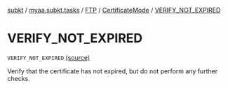 [subkt](../../../index.md) / [myaa.subkt.tasks](../../index.md) / [FTP](../index.md) / [CertificateMode](index.md) / [VERIFY_NOT_EXPIRED](./-v-e-r-i-f-y_-n-o-t_-e-x-p-i-r-e-d.md)

# VERIFY_NOT_EXPIRED

`VERIFY_NOT_EXPIRED` [(source)](https://github.com/Myaamori/SubKt/blob/0.1.8/src/main/kotlin/myaa/subkt/tasks/tasks.kt#L1736)

Verify that the certificate has not expired, but do not perform any further checks.

